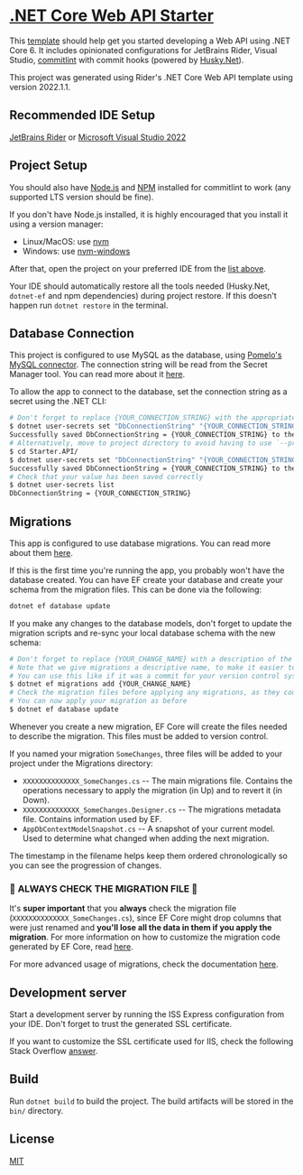 # [.NET Core Web API Starter](https://github.com/dalbitresb12/netcore-webapi-starter)

This [template](https://github.com/dalbitresb12/netcore-webapi-starter) should help get you started developing a Web API using .NET Core 6. It includes opinionated configurations for JetBrains Rider, Visual Studio, [commitlint](https://commitlint.js.org/) with commit hooks (powered by [Husky.Net](https://alirezanet.github.io/Husky.Net/)).

This project was generated using Rider's .NET Core Web API template using version 2022.1.1.

## Recommended IDE Setup

[JetBrains Rider](https://www.jetbrains.com/rider/) or [Microsoft Visual Studio 2022](https://visualstudio.microsoft.com/)

## Project Setup

You should also have [Node.js](https://nodejs.org/) and [NPM](https://npmjs.com/) installed for commitlint to work (any supported LTS version should be fine).

If you don't have Node.js installed, it is highly encouraged that you install it using a version manager:

- Linux/MacOS: use [nvm](https://github.com/nvm-sh/nvm)
- Windows: use [nvm-windows](https://github.com/coreybutler/nvm-windows)

After that, open the project on your preferred IDE from the [list above](#recommended-ide-setup).

Your IDE should automatically restore all the tools needed (Husky.Net, `dotnet-ef` and npm dependencies) during project restore. If this doesn't happen run `dotnet restore` in the terminal.

## Database Connection

This project is configured to use MySQL as the database, using [Pomelo's MySQL connector](https://github.com/PomeloFoundation/Pomelo.EntityFrameworkCore.MySql). The connection string will be read from the Secret Manager tool. You can read more about it [here](https://docs.microsoft.com/en-us/aspnet/core/security/app-secrets?view=aspnetcore-6.0).

To allow the app to connect to the database, set the connection string as a secret using the .NET CLI:

```sh
# Don't forget to replace {YOUR_CONNECTION_STRING} with the appropriate value
$ dotnet user-secrets set "DbConnectionString" "{YOUR_CONNECTION_STRING}" --project Starter.API
Successfully saved DbConnectionString = {YOUR_CONNECTION_STRING} to the secret store.
# Alternatively, move to project directory to avoid having to use `--project`
$ cd Starter.API/
$ dotnet user-secrets set "DbConnectionString" "{YOUR_CONNECTION_STRING}"
Successfully saved DbConnectionString = {YOUR_CONNECTION_STRING} to the secret store.
# Check that your value has been saved correctly
$ dotnet user-secrets list
DbConnectionString = {YOUR_CONNECTION_STRING}
```

## Migrations

This app is configured to use database migrations. You can read more about them [here](https://docs.microsoft.com/en-us/ef/core/managing-schemas/migrations/).

If this is the first time you're running the app, you probably won't have the database created. You can have EF create your database and create your schema from the migration files. This can be done via the following:

```sh
dotnet ef database update
```

If you make any changes to the database models, don't forget to update the migration scripts and re-sync your local database schema with the new schema:

```sh
# Don't forget to replace {YOUR_CHANGE_NAME} with a description of the changes you did to the model
# Note that we give migrations a descriptive name, to make it easier to understand the project history later
# You can use this like if it was a commit for your version control system
$ dotnet ef migrations add {YOUR_CHANGE_NAME}
# Check the migration files before applying any migrations, as they could cause data loss
# You can now apply your migration as before
$ dotnet ef database update
```

Whenever you create a new migration, EF Core will create the files needed to describe the migration. This files must be added to version control.

If you named your migration `SomeChanges`, three files will be added to your project under the Migrations directory:

- `XXXXXXXXXXXXXX_SomeChanges.cs` -- The main migrations file. Contains the operations necessary to apply the migration (in Up) and to revert it (in Down).
- `XXXXXXXXXXXXXX_SomeChanges.Designer.cs` -- The migrations metadata file. Contains information used by EF.
- `AppDbContextModelSnapshot.cs` -- A snapshot of your current model. Used to determine what changed when adding the next migration.

The timestamp in the filename helps keep them ordered chronologically so you can see the progression of changes.

### 🚨 **ALWAYS CHECK THE MIGRATION FILE** 🚨

It's **super important** that you **always** check the migration file (`XXXXXXXXXXXXXX_SomeChanges.cs`), since EF Core might drop columns that were just renamed and **you'll lose all the data in them if you apply the migration**. For more information on how to customize the migration code generated by EF Core, read [here](https://docs.microsoft.com/en-us/ef/core/managing-schemas/migrations/managing#customize-migration-code).

For more advanced usage of migrations, check the documentation [here](https://docs.microsoft.com/en-us/ef/core/managing-schemas/migrations/managing).

## Development server

Start a development server by running the ISS Express configuration from your IDE. Don't forget to trust the generated SSL certificate.

If you want to customize the SSL certificate used for IIS, check the following Stack Overflow [answer](https://stackoverflow.com/a/43676994/15040387).

## Build

Run `dotnet build` to build the project. The build artifacts will be stored in the `bin/` directory.

## License

[MIT](LICENSE)
